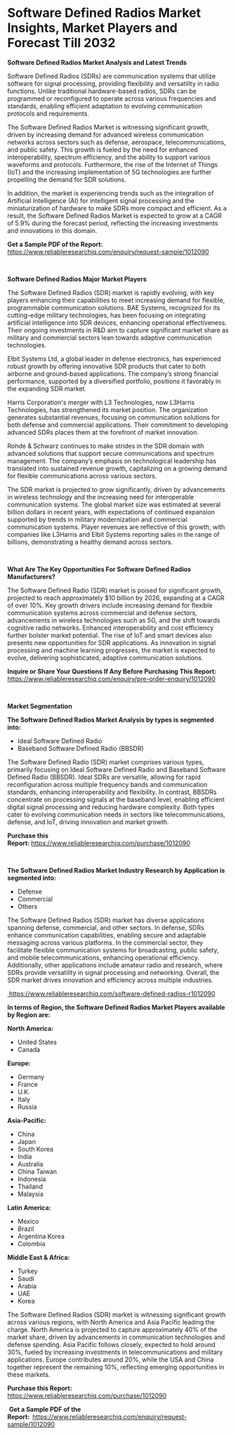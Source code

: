 <p><h1>Software Defined Radios Market Insights, Market Players and Forecast Till 2032</h1></p><p><strong>Software Defined Radios Market Analysis and Latest Trends</strong></p>
<p><p>Software Defined Radios (SDRs) are communication systems that utilize software for signal processing, providing flexibility and versatility in radio functions. Unlike traditional hardware-based radios, SDRs can be programmed or reconfigured to operate across various frequencies and standards, enabling efficient adaptation to evolving communication protocols and requirements.</p><p>The Software Defined Radios Market is witnessing significant growth, driven by increasing demand for advanced wireless communication networks across sectors such as defense, aerospace, telecommunications, and public safety. This growth is fueled by the need for enhanced interoperability, spectrum efficiency, and the ability to support various waveforms and protocols. Furthermore, the rise of the Internet of Things (IoT) and the increasing implementation of 5G technologies are further propelling the demand for SDR solutions.</p><p>In addition, the market is experiencing trends such as the integration of Artificial Intelligence (AI) for intelligent signal processing and the miniaturization of hardware to make SDRs more compact and efficient. As a result, the Software Defined Radios Market is expected to grow at a CAGR of 5.9% during the forecast period, reflecting the increasing investments and innovations in this domain.</p></p>
<p><strong>Get a Sample PDF of the Report:&nbsp;</strong> <a href="https://www.reliableresearchiq.com/enquiry/request-sample/1012090?utm_campaign=2773&utm_medium=2&utm_source=Github&utm_content=ia&utm_term=17042025&utm_id=software-defined-radios">https://www.reliableresearchiq.com/enquiry/request-sample/1012090</a></p>
<p>&nbsp;</p>
<p><strong>Software Defined Radios Major Market Players</strong></p>
<p><p>The Software Defined Radios (SDR) market is rapidly evolving, with key players enhancing their capabilities to meet increasing demand for flexible, programmable communication solutions. BAE Systems, recognized for its cutting-edge military technologies, has been focusing on integrating artificial intelligence into SDR devices, enhancing operational effectiveness. Their ongoing investments in R&D aim to capture significant market share as military and commercial sectors lean towards adaptive communication technologies.</p><p>Elbit Systems Ltd, a global leader in defense electronics, has experienced robust growth by offering innovative SDR products that cater to both airborne and ground-based applications. The company’s strong financial performance, supported by a diversified portfolio, positions it favorably in the expanding SDR market.</p><p>Harris Corporation's merger with L3 Technologies, now L3Harris Technologies, has strengthened its market position. The organization generates substantial revenues, focusing on communication solutions for both defense and commercial applications. Their commitment to developing advanced SDRs places them at the forefront of market innovation.</p><p>Rohde & Schwarz continues to make strides in the SDR domain with advanced solutions that support secure communications and spectrum management. The company’s emphasis on technological leadership has translated into sustained revenue growth, capitalizing on a growing demand for flexible communications across various sectors.</p><p>The SDR market is projected to grow significantly, driven by advancements in wireless technology and the increasing need for interoperable communication systems. The global market size was estimated at several billion dollars in recent years, with expectations of continued expansion supported by trends in military modernization and commercial communication systems. Player revenues are reflective of this growth, with companies like L3Harris and Elbit Systems reporting sales in the range of billions, demonstrating a healthy demand across sectors.</p></p>
<p>&nbsp;</p>
<p><strong>What Are The Key Opportunities For Software Defined Radios Manufacturers?</strong></p>
<p><p>The Software Defined Radio (SDR) market is poised for significant growth, projected to reach approximately $10 billion by 2026, expanding at a CAGR of over 10%. Key growth drivers include increasing demand for flexible communication systems across commercial and defense sectors, advancements in wireless technologies such as 5G, and the shift towards cognitive radio networks. Enhanced interoperability and cost efficiency further bolster market potential. The rise of IoT and smart devices also presents new opportunities for SDR applications. As innovation in signal processing and machine learning progresses, the market is expected to evolve, delivering sophisticated, adaptive communication solutions.</p></p>
<p><strong>Inquire or Share Your Questions If Any Before Purchasing This Report:</strong> <a href="https://www.reliableresearchiq.com/enquiry/pre-order-enquiry/1012090?utm_campaign=2773&utm_medium=2&utm_source=Github&utm_content=ia&utm_term=17042025&utm_id=software-defined-radios">https://www.reliableresearchiq.com/enquiry/pre-order-enquiry/1012090</a></p>
<p>&nbsp;</p>
<p><strong>Market Segmentation</strong></p>
<p><strong>The Software Defined Radios Market Analysis by types is segmented into:</strong></p>
<p><ul><li>Ideal Software Defined Radio</li><li>Baseband Software Defined Radio (BBSDR)</li></ul></p>
<p><p>The Software Defined Radio (SDR) market comprises various types, primarily focusing on Ideal Software Defined Radio and Baseband Software Defined Radio (BBSDR). Ideal SDRs are versatile, allowing for rapid reconfiguration across multiple frequency bands and communication standards, enhancing interoperability and flexibility. In contrast, BBSDRs concentrate on processing signals at the baseband level, enabling efficient digital signal processing and reducing hardware complexity. Both types cater to evolving communication needs in sectors like telecommunications, defense, and IoT, driving innovation and market growth.</p></p>
<p><strong>Purchase this Report:&nbsp;</strong><a href="https://www.reliableresearchiq.com/purchase/1012090?utm_campaign=2773&utm_medium=2&utm_source=Github&utm_content=ia&utm_term=17042025&utm_id=software-defined-radios">https://www.reliableresearchiq.com/purchase/1012090</a></p>
<p>&nbsp;</p>
<p><strong>The Software Defined Radios Market Industry Research by Application is segmented into:</strong></p>
<p><ul><li>Defense</li><li>Commercial</li><li>Others</li></ul></p>
<p><p>The Software Defined Radios (SDR) market has diverse applications spanning defense, commercial, and other sectors. In defense, SDRs enhance communication capabilities, enabling secure and adaptable messaging across various platforms. In the commercial sector, they facilitate flexible communication systems for broadcasting, public safety, and mobile telecommunications, enhancing operational efficiency. Additionally, other applications include amateur radio and research, where SDRs provide versatility in signal processing and networking. Overall, the SDR market drives innovation and efficiency across multiple industries.</p></p>
<p><a href="https://www.reliableresearchiq.com/software-defined-radios-r1012090?utm_campaign=2773&utm_medium=2&utm_source=Github&utm_content=ia&utm_term=17042025&utm_id=software-defined-radios">&nbsp;https://www.reliableresearchiq.com/software-defined-radios-r1012090</a></p>
<p><strong>In terms of Region, the Software Defined Radios Market Players available by Region are:</strong></p>
<p>
    <p> <strong> North America: </strong>
        <ul>
            <li>United States</li>
            <li>Canada</li>
        </ul>
        </p> 
    <p> <strong> Europe: </strong>
        <ul>
            <li>Germany</li>
            <li>France</li>
            <li>U.K.</li>
            <li>Italy</li>
            <li>Russia</li>
        </ul>
        </p> 
    <p> <strong> Asia-Pacific: </strong>
        <ul>
            <li>China</li>
            <li>Japan</li>
            <li>South Korea</li>
            <li>India</li>
            <li>Australia</li>
            <li>China Taiwan</li>
            <li>Indonesia</li>
            <li>Thailand</li>
            <li>Malaysia</li>
        </ul>
        </p> 
    <p> <strong> Latin America: </strong>
        <ul>
            <li>Mexico</li>
            <li>Brazil</li>
            <li>Argentina Korea</li>
            <li>Colombia</li>
        </ul>
        </p> 
    <p> <strong> Middle East & Africa: </strong>
        <ul>
            <li>Turkey</li>
            <li>Saudi</li>
            <li>Arabia</li>
            <li>UAE</li>
            <li>Korea</li>
        </ul>
    </p>
    </p>
<p><p>The Software Defined Radios (SDR) market is witnessing significant growth across various regions, with North America and Asia Pacific leading the charge. North America is projected to capture approximately 40% of the market share, driven by advancements in communication technologies and defense spending. Asia Pacific follows closely, expected to hold around 30%, fueled by increasing investments in telecommunications and military applications. Europe contributes around 20%, while the USA and China together represent the remaining 10%, reflecting emerging opportunities in these markets.</p></p>
<p><strong>Purchase this Report: </strong><a href="https://www.reliableresearchiq.com/purchase/1012090?utm_campaign=2773&utm_medium=2&utm_source=Github&utm_content=ia&utm_term=17042025&utm_id=software-defined-radios">https://www.reliableresearchiq.com/purchase/1012090</a></p>
<p>&nbsp;<strong>Get a Sample PDF of the Report:&nbsp;&nbsp;</strong><a href="https://www.reliableresearchiq.com/enquiry/request-sample/1012090?utm_campaign=2773&utm_medium=2&utm_source=Github&utm_content=ia&utm_term=17042025&utm_id=software-defined-radios">https://www.reliableresearchiq.com/enquiry/request-sample/1012090</a></p>
<p><strong></strong></p>
<p><p></p><p></p><p></p></p>